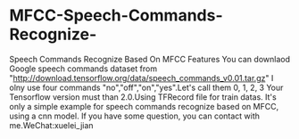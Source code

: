 # MFCC-Speech-Commands-Recognize-
Speech Commands Recognize Based On MFCC Features
You can downlaod Google speech commands dataset from "http://download.tensorflow.org/data/speech_commands_v0.01.tar.gz"
I olny use four commands "no","off","on","yes".Let's call them 0, 1, 2, 3
Your Tensorflow version must than 2.0.Using TFRecord file for train datas.
It's only a simple example for speech commands recognize based on MFCC, using a cnn model.
If you have some question, you can contact with me.WeChat:xuelei_jian

